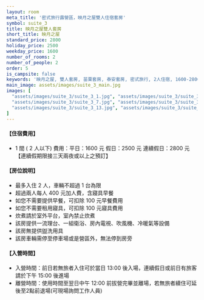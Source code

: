 ```yaml
---
layout: room
meta_title: '密式旅行露營區，映月之屋雙人住宿套房'
symbol: suite_3
title: 映月之屋雙人套房
short_title: 映月之屋
standard_price: 2800
holiday_price: 2500
weekday_price: 1600
number_of_rooms: 2
number_of_people: 2
order: 5
is_campsite: false
keywords: '映月之屋, 雙人套房, 苗栗套房, 泰安套房, 密式旅行, 2人住宿, 1600-2800元, 情侶套房, 小型套房, 独立衛浴, 包含早餐, 有電視冷氣, 浪漫住宿, 蜜月住宿'
main_image: assets/images/suite_3_main.jpg
images: [
  "assets/images/suite_3/suite_3_1.jpg", "assets/images/suite_3/suite_3_2.jpg", "assets/images/suite_3/suite_3_3.jpg", "assets/images/suite_3/suite_3_4.jpg", "assets/images/suite_3/suite_3_5.jpg",
  "assets/images/suite_3/suite_3_7.jpg", "assets/images/suite_3/suite_3_8.jpg", "assets/images/suite_3/suite_3_9.jpg", "assets/images/suite_3/suite_3_11.jpg",
  "assets/images/suite_3/suite_3_13.jpg", "assets/images/suite_3/suite_3_15.jpg", "assets/images/suite_3/suite_3_16.jpg", "assets/images/suite_3/suite_3_17.jpg", "assets/images/suite_3/suite_3_18.jpg", "assets/images/suite_3/suite_3_19.jpg", "assets/images/map.jpg", "assets/images/booking_announcement.jpg"
]
---
```


<h4 class="yellow">【住宿費用】</h4>
<ul class="yellow">
  <li>1 間 ( 2 人以下) 費用：平日：1600 元  假日：2500 元  連續假日：2800 元【連續假期限接三天兩夜或以上之預訂】</li>
</ul>

#### 【房位說明】
- 最多入住 2 人，車輛不超過 1 台為限
- 超過兩人每人 400 元加人費，含寢具早餐
- 如您不需要提供早餐，可扣除 100 元早餐費用
- 如您不需要租用寢具，可扣除 100 元寢具費用
- 炊煮請於室外平台，室內禁止炊煮
- 該房提供一流理台、一組衛浴、房內電視、吹風機、冷暖氣等設備
- 該房無提供盥洗用具
- 該房車輛需停至停車場或是營區外，無法停到房旁

<h4 class="yellow">【入營時間】</h4>
<ul class="yellow">
  <li>入營時間：前日若無旅者入住可於當日 13:00 後入場，連續假日或前日有旅客請於下午 15:00 後進場</li>
  <li>離營時間：使用時間至翌日中午 12:00 前拔營完畢並離場，若無旅者續住可延後至2點前退場(可現場詢問工作人員)</li>
</ul>
